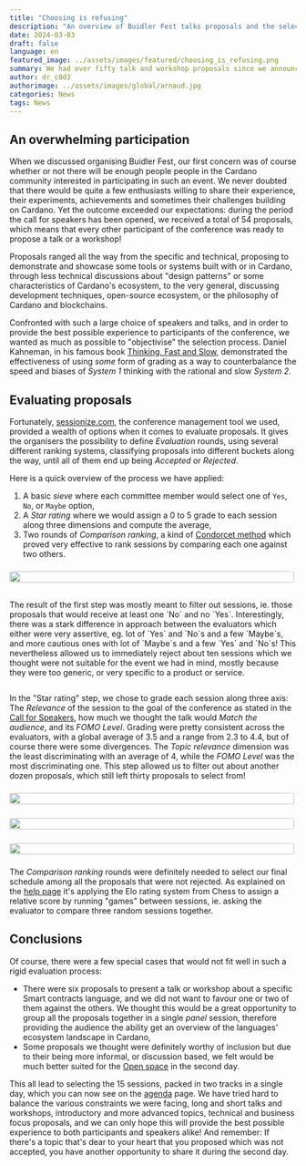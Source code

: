 ```yaml
---
title: "Choosing is refusing"
description: "An overview of Buidler Fest talks proposals and the selection process"
date: 2024-03-03
draft: false
language: en
featured_image: ../assets/images/featured/choosing_is_refusing.png
summary: We had over fifty talk and workshop proposals since we announced the conference, and selecting the best possible agenda was not a trivial process. Here is a summary of how we did it.
author: dr_c0d3
authorimage: ../assets/images/global/arnaud.jpg
categories: News
tags: News
---
```


## An overwhelming participation

When we discussed organising Buidler Fest, our first concern was of course whether or not there will be enough people people in the Cardano community interested in participating in such an event. We never doubted that there would be quite a few enthusiasts willing to share their experience, their experiments, achievements and sometimes their challenges building on Cardano. Yet the outcome exceeded our expectations: during the period the call for speakers has been opened, we received a total of 54 proposals, which means that every other participant of the conference was ready to propose a talk or a workshop!

Proposals ranged all the way from the specific and technical, proposing to demonstrate and showcase some tools or systems built with or in Cardano, through less technical discussions about "design patterns" or some characteristics of Cardano's ecosystem, to the very general, discussing development techniques, open-source ecosystem, or the philosophy of Cardano and blockchains.

Confronted with such a large choice of speakers and talks, and in order to provide the best possible experience to participants of the conference, we wanted as much as possible to "objectivise" the selection process. Daniel Kahneman, in his famous book [Thinking, Fast and Slow](https://us.macmillan.com/books/9780374533557/thinkingfastandslow), demonstrated the effectiveness of using _some_ form of grading as a way to counterbalance the speed and biases of _System 1_ thinking with the rational and slow _System 2_.

## Evaluating proposals

Fortunately, [sessionize.com](https://sessionize.com), the conference management tool we used, provided a wealth of options when it comes to evaluate proposals. It gives the organisers the possibility to define _Evaluation_ rounds, using several different ranking systems, classifying proposals into different buckets along the way, until all of them end up being _Accepted_ or _Rejected_.

Here is a quick overview of the process we have applied:

1. A basic _sieve_ where each committee member would select one of `Yes`, `No`, or `Maybe` option,
2. A _Star rating_ where we would assign a 0 to 5 grade to each session along three dimensions and compute the average,
3. Two rounds of _Comparison ranking_, a kind of [Condorcet method](https://en.wikipedia.org/wiki/Condorcet_method) which proved very effective to rank sessions by comparing each one against two others.


<div class="figures">
  <div style="width: 100%;"><img src="/sieve_rating.webp" /></div>
  <p>The result of the first step was mostly meant to filter out sessions, ie. those proposals that would receive at least one `No` and no `Yes`. Interestingly, there was a stark difference in approach between the evaluators which either were very assertive, eg. lot of `Yes` and `No`s and a few `Maybe`s, and more cautious ones with lot of `Maybe`s and a few `Yes` and `No`s! This nevertheless allowed us to immediately reject about ten sessions which we thought were not suitable for the event we had in mind, mostly because they were too generic, or very specific to a product or service.</p>
</div>

In the "Star rating" step, we chose to grade each session along three axis: The _Relevance_ of the session to the goal of the conference as stated in the [Call for Speakers](https://sessionize.com/cardano-buidler-fest/), how much we thought the talk would _Match the audience_, and its _FOMO Level_. Grading were pretty consistent across the evaluators, with a global average of 3.5 and a range from 2.3 to 4.4, but of course there were some divergences. The _Topic relevance_ dimension was the least discriminating with an average of 4, while the _FOMO Level_ was the most discriminating one. This step allowed us to filter out about another dozen proposals, which still left thirty proposals to select from!

<div class="figures">
  <div style="width: 100%;"><img src="/star_rating_topic_relevance.webp" /></div>
  <div style="width: 100%;"><img src="/star_rating_audience_match.webp" /></div>
  <div style="width: 100%;"><img src="/star_rating_fomo_level.webp" /></div>
</div>

<style>
.figures {
  display: flex;
  gap: 0.5rem;
  align-items: center;
}
.figures img {
  object-fit: contain;
  width: 100%;
  border-radius: 5%;
}
@media(max-width: 1200px) {
   .figures {
     flex-direction: column;
   }
   .figures img {
     max-width: 500px;
     margin-top: 0.5rem !important;
     margin-bottom: 0.5rem !important;
   }
}
</style>


The _Comparison ranking_ rounds were definitely needed to select our final schedule among all the proposals that were not rejected. As explained on the [help page](https://sessionize.com/playbook/evaluation-modes-explained#comparison-evaluation-mode-2) it's applying the Elo rating system from Chess to assign a relative score by running "games" between sessions, ie. asking the evaluator to compare three random sessions together.

## Conclusions

Of course, there were a few special cases that would not fit well in such a rigid evaluation process:
* There were six proposals to present a talk or workshop about a specific Smart contracts language, and we did not want to favour one or two of them against the others. We thought this would be a great opportunity to group all the proposals together in a single _panel_ session, therefore providing the audience the ability get an overview of the languages' ecosystem landscape in Cardano,
* Some proposals we thought were definitely worthy of inclusion but due to their being more informal, or discussion based, we felt would be much better suited for the [Open space](/posts/2024-01-10-open-space/) in the second day.

This all lead to selecting the 15 sessions, packed in two tracks in a single day, which you can now see on the [agenda](/agenda) page. We have tried hard to balance the various constraints we were facing, long and short talks and workshops, introductory and more advanced topics, technical and business focus proposals, and we can only hope this will provide the best possible experience to both participants and speakers alike! And remember: If there's a topic that's dear to your heart that you proposed which was not accepted, you have another opportunity to share it during the second day.
